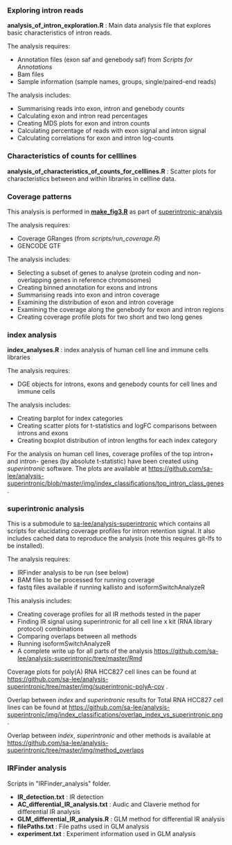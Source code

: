 ### Exploring intron reads

**analysis_of_intron_exploration.R** : Main data analysis file that explores basic characteristics of intron reads.

The analysis requires:
-    Annotation files (exon saf and genebody saf) from *Scripts for Annotations*
 -   Bam files
  -  Sample information (sample names, groups, single/paired-end reads)

The analysis includes:
   - Summarising reads into exon, intron and genebody counts
  -  Calculating exon and intron read percentages
  -  Creating MDS plots for exon and intron counts
   - Calculating percentage of reads with exon signal and intron signal
   - Calculating correlations for exon and intron log-counts
   


### Characteristics of counts for celllines
**analysis_of_characteristics_of_counts_for_celllines.R** : Scatter plots for characteristics between and within libraries in cellline data.



### Coverage patterns

This analysis is performed in [**make_fig3.R**](https://github.com/sa-lee/analysis-superintronic/blob/0a0eca18878ffa62c9b88e951724d3b8925c1054/scripts/make_fig3.R) 
as part of [superintronic-analysis](https://github.com/sa-lee/analysis-superintronic)

The analysis requires:
   - Coverage GRanges (from *scripts/run_coverage.R*) 
   - GENCODE GTF
   
The analysis includes:
   - Selecting a subset of genes to analyse (protein coding and non-overlapping genes in reference chromosomes)
   - Creating binned annotation for exons and introns
   - Summarising reads into exon and intron coverage
   - Examining the distribution of exon and intron coverage
   - Examining the coverage along the genebody for exon and intron regions
   - Creating coverage profile plots for two short and two long genes
   
   
   
### index analysis

**index_analyses.R** : index analysis of human cell line and immune cells libraries

The analysis requires:
   - DGE objects for introns, exons and genebody counts for cell lines and immune cells

The analysis includes:
   - Creating barplot for index categories
   - Creating scatter plots for t-statistics and logFC comparisons between introns and exons
   - Creating boxplot distribution of intron lengths for each index category


For the analysis on human cell lines, coverage profiles of the top intron+ and intron- genes (by absolute t-statistic) have been created using *superintronic* software. The plots are available at https://github.com/sa-lee/analysis-superintronic/blob/master/img/index_classifications/top_intron_class_genes .



### superintronic analysis

This is a submodule to [sa-lee/analysis-superintronic](https://github.com/sa-lee/analysis-superintronic) which contains all scripts for elucidating coverage profiles for intron retention signal. It also includes cached data to reproduce the analysis (note this requires git-lfs to be installed).

The analysis requires:

- IRFinder analysis to be run (see below)
- BAM files to be processed for running coverage
- fastq files available if running kallisto and isoformSwitchAnalyzeR

This analysis includes:

- Creating coverage profiles for all IR methods tested in the paper
- Finding IR signal using superintronic for all cell line x kit (RNA library protocol) combinations
- Comparing overlaps between all methods
- Running isoformSwitchAnalyzeR
- A complete write up for all parts of the analysis https://github.com/sa-lee/analysis-superintronic/tree/master/Rmd

Coverage plots for poly(A) RNA HCC827 cell lines can be found at https://github.com/sa-lee/analysis-superintronic/tree/master/img/superintronic-polyA-cov .  

Overlap between *index* and *superintronic* results for Total RNA HCC827 cell lines can be found at https://github.com/sa-lee/analysis-superintronic/img/index_classifications/overlap_index_vs_superintronic.png .

Overlap between *index*, *superintronic* and other methods is available at 
https://github.com/sa-lee/analysis-superintronic/tree/master/img/method_overlaps

### IRFinder analysis

Scripts in "IRFinder_analysis" folder.

- **IR_detection.txt** : IR detection
- **AC_differential_IR_analysis.txt** : Audic and Claverie method for differential IR analysis
- **GLM_differential_IR_analysis.R** : GLM method for differential IR analysis
- **filePaths.txt** : File paths used in GLM analysis
- **experiment.txt** : Experiment information used in GLM analysis
